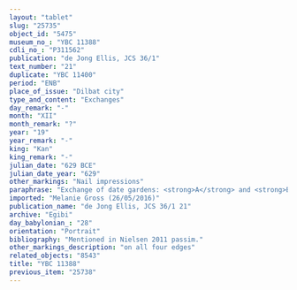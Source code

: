 ```yaml
---
layout: "tablet"
slug: "25735"
object_id: "5475"
museum_no_: "YBC 11388"
cdli_no_: "P311562"
publication: "de Jong Ellis, JCS 36/1"
text_number: "21"
duplicate: "YBC 11400"
period: "ENB"
place_of_issue: "Dilbat city"
type_and_content: "Exchanges"
day_remark: "-"
month: "XII"
month_remark: "?"
year: "19"
year_remark: "-"
king: "Kan"
king_remark: "-"
julian_date: "629 BCE"
julian_date_year: "629"
other_markings: "Nail impressions"
paraphrase: "Exchange of date gardens: <strong>A</strong> and <strong>B</strong> exchange their date gardens with each other. <strong>B</strong> receives 0;1 square kor (2,700 m<sup>2</sup>) cultivated date garden which is located at the Lagamal Canal and borders on (the property of) <strong>C</strong>. <strong>A</strong> receives 0;1.3 square kor (4,050 m<sup>2</sup>) cultivated date garden. In case of breach of contract, the fine is 2 minas of silver. 8 witnesses and the scribe, also described as writer of the sealed tablet (<em>&scaron;āṭir kunukki</em>).<br /> &nbsp;<br /> <strong>A</strong> = Ea-ibni/Bēl-lēˀi; <strong>B</strong> = Ṣillāya/Erība/&Scaron;ang&ucirc;-Dilbat; <strong>C</strong> = &Scaron;āpik-zēri/Bammāya/Egibi; Scribe = Lagamal-u&scaron;ab&scaron;i/&Scaron;ang&ucirc;-Dilbat<br /> &nbsp;"
imported: "Melanie Gross (26/05/2016)"
publication_name: "de Jong Ellis, JCS 36/1 21"
archive: "Egibi"
day_babylonian_: "28"
orientation: "Portrait"
bibliography: "Mentioned in Nielsen 2011 passim."
other_markings_description: "on all four edges"
related_objects: "8543"
title: "YBC 11388"
previous_item: "25738"
---
```

